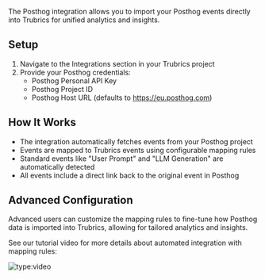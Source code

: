 The Posthog integration allows you to import your Posthog events directly into Trubrics for unified analytics and insights.

## Setup

1. Navigate to the Integrations section in your Trubrics project
2. Provide your Posthog credentials:
   - Posthog Personal API Key
   - Posthog Project ID
   - Posthog Host URL (defaults to https://eu.posthog.com)

## How It Works

- The integration automatically fetches events from your Posthog project
- Events are mapped to Trubrics events using configurable mapping rules
- Standard events like "User Prompt" and "LLM Generation" are automatically detected
- All events include a direct link back to the original event in Posthog


## Advanced Configuration

Advanced users can customize the mapping rules to fine-tune how Posthog data is imported into Trubrics, allowing for tailored analytics and insights.

See our tutorial video for more details about automated integration with mapping rules:

![type:video](https://www.loom.com/embed/cd2d31d2edd1454d9a2169c578b59467?sid=75a7559a-3efa-411c-b520-c9b3a57bce6b)